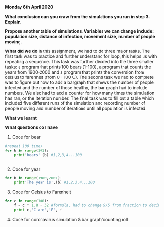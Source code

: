 **Monday 6th April 2020**

**What conclusion can you draw from the simulations you run in step 3. Explain.**

**Propose another table of simulations. Variables we can change include: population size, distance of infection, movement size, number of people moving.** 


**What did we do**
In this assignment, we had to do three major tasks. The first task was to practice and further understand for loop, this helps us with repeating a sequence. This task was further divided into the three smaller tasks: a program that prints 100 bears (1-100), a program that counts the years from 1900-2000 and a program that prints the conversion from celsius to farenheit (from 0 - 100 C). The second task we had to complete was to figure out how to add a bargraph that shows the number of people infected and the number of those healthy, the bar graph had to include numbers. We also had to add a counter for how many times the simulation has ran, or the iteration number. The final task was to fill out a table which included five different runs of the simulation and recording number of people moving and number of iterations until all population is infected. 

**What we learnt**

**What questions do I have** 

1. Code for bear 
```py 
#repeat 100 times
for b in range(101):
    print'bears',(b) #1,2,3,4...100 
    
``` 
2. Code for year 
```py
for b in range(1900,2001):
    print'The year is',(b) #1,2,3,4...100 
```
3. Code for Celsius to Farenheit 
```py 
for c in range(100):
    f = c * 1.8 + 32 #formula, had to change 9/5 from fraction to decimal 
    print c,'C are','F', f
```
4. Code for coronavirus simulation & bar graph/counting roll 
```py 


```

